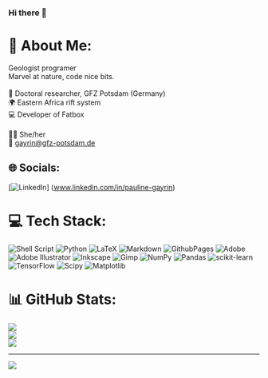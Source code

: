 ### Hi there 👋

# 💫 About Me:
Geologist programer <br>Marvel at nature, code nice bits.<br><br>📍 Doctoral researcher, GFZ Potsdam (Germany)<br>🌍 Eastern Africa rift system<br>💻 Developer of Fatbox<br><br>👩🏼 She/her<br>💬 gayrin@gfz-potsdam.de


## 🌐 Socials:
[![LinkedIn](https://img.shields.io/badge/LinkedIn-%230077B5.svg?logo=linkedin&logoColor=white)] (www.linkedin.com/in/pauline-gayrin) 

# 💻 Tech Stack:
![Shell Script](https://img.shields.io/badge/shell_script-%23121011.svg?style=for-the-badge&logo=gnu-bash&logoColor=white) ![Python](https://img.shields.io/badge/python-3670A0?style=for-the-badge&logo=python&logoColor=ffdd54) ![LaTeX](https://img.shields.io/badge/latex-%23008080.svg?style=for-the-badge&logo=latex&logoColor=white) ![Markdown](https://img.shields.io/badge/markdown-%23000000.svg?style=for-the-badge&logo=markdown&logoColor=white) ![GithubPages](https://img.shields.io/badge/github%20pages-121013?style=for-the-badge&logo=github&logoColor=white) ![Adobe](https://img.shields.io/badge/adobe-%23FF0000.svg?style=for-the-badge&logo=adobe&logoColor=white) ![Adobe Illustrator](https://img.shields.io/badge/adobe%20illustrator-%23FF9A00.svg?style=for-the-badge&logo=adobe%20illustrator&logoColor=white) ![Inkscape](https://img.shields.io/badge/Inkscape-e0e0e0?style=for-the-badge&logo=inkscape&logoColor=080A13) ![Gimp](https://img.shields.io/badge/Gimp-657D8B?style=for-the-badge&logo=gimp&logoColor=FFFFFF) ![NumPy](https://img.shields.io/badge/numpy-%23013243.svg?style=for-the-badge&logo=numpy&logoColor=white) ![Pandas](https://img.shields.io/badge/pandas-%23150458.svg?style=for-the-badge&logo=pandas&logoColor=white) ![scikit-learn](https://img.shields.io/badge/scikit--learn-%23F7931E.svg?style=for-the-badge&logo=scikit-learn&logoColor=white) ![TensorFlow](https://img.shields.io/badge/TensorFlow-%23FF6F00.svg?style=for-the-badge&logo=TensorFlow&logoColor=white) ![Scipy](https://img.shields.io/badge/SciPy-%230C55A5.svg?style=for-the-badge&logo=scipy&logoColor=%white) ![Matplotlib](https://img.shields.io/badge/Matplotlib-%23ffffff.svg?style=for-the-badge&logo=Matplotlib&logoColor=black)
# 📊 GitHub Stats:
![](https://github-readme-stats.vercel.app/api?username=PaulineGayrin&theme=default&hide_border=false&include_all_commits=false&count_private=false)<br/>
![](https://github-readme-streak-stats.herokuapp.com/?user=PaulineGayrin&theme=default&hide_border=false)<br/>
![](https://github-readme-stats.vercel.app/api/top-langs/?username=PaulineGayrin&theme=default&hide_border=false&include_all_commits=false&count_private=false&layout=compact)

---
[![](https://visitcount.itsvg.in/api?id=PaulineGayrin&icon=4&color=12)](https://visitcount.itsvg.in)

